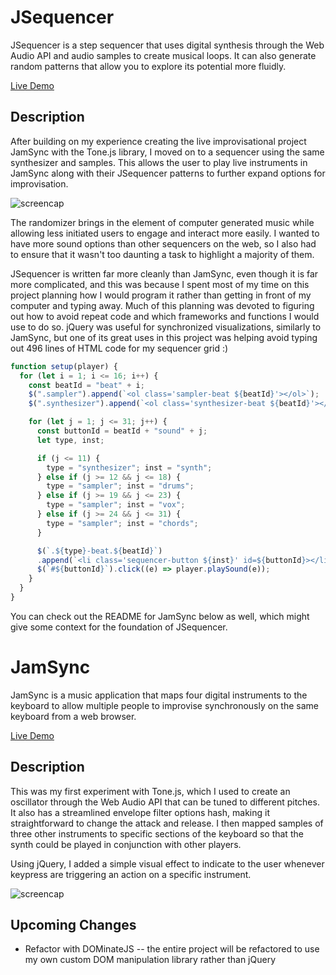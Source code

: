 # JSequencer

JSequencer is a step sequencer that uses digital synthesis through the Web Audio API and audio samples to create musical loops. It can also generate random patterns that allow you to explore its potential more fluidly.

[Live Demo](http://ethangooding.com/JSequencer/)

## Description

After building on my experience creating the live improvisational project JamSync with the Tone.js library, I moved on to a sequencer using the same synthesizer and samples. This allows the user to play live instruments in JamSync along with their JSequencer patterns to further expand options for improvisation.

![screencap](https://github.com/Eden12345/JamSync/blob/master/assets/jseqscreencap.png)

The randomizer brings in the element of computer generated music while allowing less initiated users to engage and interact more easily. I wanted to have more sound options than other sequencers on the web, so I also had to ensure that it wasn't too daunting a task to highlight a majority of them.

JSequencer is written far more cleanly than JamSync, even though it is far more complicated, and this was because I spent most of my time on this project planning how I would program it rather than getting in front of my computer and typing away. Much of this planning was devoted to figuring out how to avoid repeat code and which frameworks and functions I would use to do so. jQuery was useful for synchronized visualizations, similarly to JamSync, but one of its great uses in this project was helping avoid typing out 496 lines of HTML code for my sequencer grid :)

```javascript
function setup(player) {
  for (let i = 1; i <= 16; i++) {
    const beatId = "beat" + i;
    $(".sampler").append(`<ol class='sampler-beat ${beatId}'></ol>`);
    $(".synthesizer").append(`<ol class='synthesizer-beat ${beatId}'></ol>`);

    for (let j = 1; j <= 31; j++) {
      const buttonId = beatId + "sound" + j;
      let type, inst;

      if (j <= 11) {
        type = "synthesizer"; inst = "synth";
      } else if (j >= 12 && j <= 18) {
        type = "sampler"; inst = "drums";
      } else if (j >= 19 && j <= 23) {
        type = "sampler"; inst = "vox";
      } else if (j >= 24 && j <= 31) {
        type = "sampler"; inst = "chords";
      }

      $(`.${type}-beat.${beatId}`)
      .append(`<li class='sequencer-button ${inst}' id=${buttonId}></li>`);
      $(`#${buttonId}`).click((e) => player.playSound(e));
    }
  }
}
```

You can check out the README for JamSync below as well, which might give some context for the foundation of JSequencer.

# JamSync

JamSync is a music application that maps four digital instruments to the keyboard to allow multiple people to improvise synchronously on the same keyboard from a web browser.

[Live Demo](http://ethangooding.com/JamSync/)

## Description

This was my first experiment with Tone.js, which I used to create an oscillator through the Web Audio API that can be tuned to different pitches. It also has a streamlined envelope filter options hash, making it straightforward to change the attack and release. I then mapped samples of three other instruments to specific sections of the keyboard so that the synth could be played in conjunction with other players.

Using jQuery, I added a simple visual effect to indicate to the user whenever keypress are triggering an action on a specific instrument.


![screencap](https://github.com/Eden12345/JamSync/blob/master/assets/screencap.png)


## Upcoming Changes

  * Refactor with DOMinateJS -- the entire project will be refactored to use my own custom DOM manipulation library rather than jQuery
